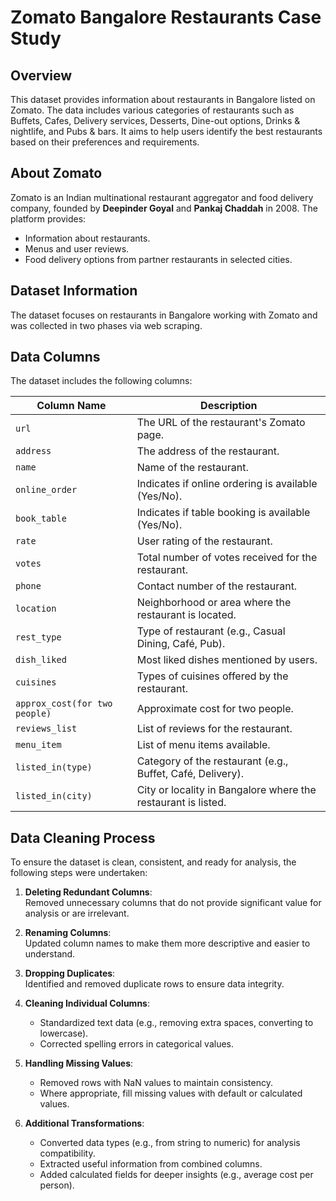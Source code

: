 # Zomato Bangalore Restaurants Case Study  

## Overview  
This dataset provides information about restaurants in Bangalore listed on Zomato. The data includes various categories of restaurants such as Buffets, Cafes, Delivery services, Desserts, Dine-out options, Drinks & nightlife, and Pubs & bars. It aims to help users identify the best restaurants based on their preferences and requirements.  

## About Zomato  
Zomato is an Indian multinational restaurant aggregator and food delivery company, founded by **Deepinder Goyal** and **Pankaj Chaddah** in 2008. The platform provides:  
- Information about restaurants.  
- Menus and user reviews.  
- Food delivery options from partner restaurants in selected cities.  

## Dataset Information  
The dataset focuses on restaurants in Bangalore working with Zomato and was collected in two phases via web scraping.  

## Data Columns  
The dataset includes the following columns:  

| **Column Name**             | **Description**                                                                            |  
|------------------------------|--------------------------------------------------------------------------------------------|  
| `url`                        | The URL of the restaurant's Zomato page.                                                  |  
| `address`                    | The address of the restaurant.                                                            |  
| `name`                       | Name of the restaurant.                                                                   |  
| `online_order`               | Indicates if online ordering is available (Yes/No).                                       |  
| `book_table`                 | Indicates if table booking is available (Yes/No).                                         |  
| `rate`                       | User rating of the restaurant.                                                            |  
| `votes`                      | Total number of votes received for the restaurant.                                        |  
| `phone`                      | Contact number of the restaurant.                                                         |  
| `location`                   | Neighborhood or area where the restaurant is located.                                     |  
| `rest_type`                  | Type of restaurant (e.g., Casual Dining, Café, Pub).                                      |  
| `dish_liked`                 | Most liked dishes mentioned by users.                                                     |  
| `cuisines`                   | Types of cuisines offered by the restaurant.                                              |  
| `approx_cost(for two people)`| Approximate cost for two people.                                                           |  
| `reviews_list`               | List of reviews for the restaurant.                                                       |  
| `menu_item`                  | List of menu items available.                                                             |  
| `listed_in(type)`            | Category of the restaurant (e.g., Buffet, Café, Delivery).                                |  
| `listed_in(city)`            | City or locality in Bangalore where the restaurant is listed.                             |  
  

## Data Cleaning Process  
To ensure the dataset is clean, consistent, and ready for analysis, the following steps were undertaken:  

1. **Deleting Redundant Columns**:  
   Removed unnecessary columns that do not provide significant value for analysis or are irrelevant.  

2. **Renaming Columns**:  
   Updated column names to make them more descriptive and easier to understand.  

3. **Dropping Duplicates**:  
   Identified and removed duplicate rows to ensure data integrity.  

4. **Cleaning Individual Columns**:  
   - Standardized text data (e.g., removing extra spaces, converting to lowercase).  
   - Corrected spelling errors in categorical values.  

5. **Handling Missing Values**:  
   - Removed rows with NaN values to maintain consistency.  
   - Where appropriate, fill missing values with default or calculated values.  

6. **Additional Transformations**:  
   - Converted data types (e.g., from string to numeric) for analysis compatibility.  
   - Extracted useful information from combined columns.  
   - Added calculated fields for deeper insights (e.g., average cost per person).  
